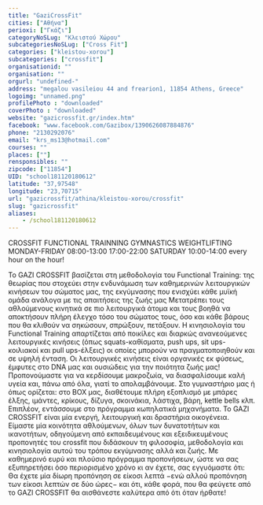 ```yaml
---
title: "GaziCrossFit"
cities: ["Αθήνα"]
perioxi: ["Γκάζι"]
categoryNoSLug: "Κλειστού Χώρου"
subcategoriesNoSLug: ["Cross Fit"]
categories: ["kleistou-xorou"]
subcategories: ["crossfit"]
organisationid: ""
organisation: ""
orgurl: "undefined-"
address: "megalou vasileiou 44 and frearion1, 11854 Athens, Greece"
logoimg: "unnamed.png"
profilePhoto : "downloaded"
coverPhoto : "downloaded"
website: "gazicrossfit.gr/index.htm"
facebook: "www.facebook.com/Gazibox/1390626087884876"
phone: "2130292076"
email: "krs_ms13@hotmail.com"
courses: ""
places: [""]
rensponsibles: ""
zipcode: ["11854"]
UID: "school181120180612"
latitude: "37,97548"
longitude: "23,70715"
url: "gazicrossfit/athina/kleistou-xorou/crossfit"
slug: "gazicrossfit"
aliases:
    - /school181120180612
---
```



CROSSFIT FUNCTIONAL TRAINNING GYMNASTICS WEIGHTLIFTING MONDAY-FRIDAY 08:00-13:00 17:00-22:00 SATURDAY 10:00-14:00 every hour on the hour!

Το GAZI CROSSFIT βασίζεται στη μεθοδολογία του Functional Τraining: της θεωρίας που στοχεύει στην ενδυνάμωση των καθημερινών λειτουργικών κινήσεων του σώματος μας, της εκγύμνασης που ενισχύει κάθε μυϊκή ομάδα ανάλογα με τις απαιτήσεις της ζωής μας Μετατρέπει τους αθλούμενους κινητικά σε πιο λειτουργικά άτομα και τους βοηθά να αποκτήσουν πλήρη έλεγχο τόσο του σώματος τους, όσο και κάθε βάρους που θα κλιθούν να σηκώσουν, σπρώξουν, πετάξουν. Η κινησιολογία του Functional Training απαρτίζεται από ποικίλες και διαρκώς ανανεούμενες λειτουργικές κινήσεις (όπως squats-καθίσματα, push ups, sit ups- κοιλιακοί και pull ups-έλξεις) οι οποίες μπορούν να πραγματοποιηθούν και σε υψηλή ένταση. Οι λειτουργικές κινήσεις είναι οργανικές εκ φύσεως, έμφυτες στο DNA μας και ουσιώδεις για την ποιότητα ζωής μας! Προπονούμαστε για να κερδίσουμε μακροζωία, να διασφαλίσουμε καλή υγεία και, πάνω από όλα, γιατί το απολαμβάνουμε. Στο γυμναστήριο μας ή όπως ορίζεται: στο BOX μας, διαθέτουμε πλήρη εξοπλισμό με μπάρες έλξης, ιμάντες, κρίκους, δίζυγα, σκοινάκια, λάστιχα, βάρη, kettle bells κλπ. Επιπλέον, εντάσσουμε στο πρόγραμμα κωπηλατικά μηχανήματα. Το GAZI CROSSFIT είναι μία ενεργή, λειτουργική και δραστήρια οικογένεια. Είμαστε μία κοινότητα αθλούμενων, όλων των δυνατοτήτων και ικανοτήτων, οδηγούμενη από εκπαιδευμένους και εξειδικευμένους προπονητές του crossfit που διδάσκουν τη φιλοσοφία, μεθοδολογία και κινησιολογία αυτού του τρόπου εκγύμνασης αλλά και ζωής. Με καθημερινό ευρύ και πλούσιο πρόγραμμα προπονήσεων, ώστε να σας εξυπηρετήσει όσο περιορισμένο χρόνο κι αν έχετε, σας εγγυόμαστε ότι: Θα έχετε μία δίωρη προπόνηση σε είκοσι λεπτά −ενώ αλλού προπόνηση των είκοσι λεπτών σε δύο ώρες− και ότι, κάθε φορά, που θα φεύγετε από το GAZI CROSSFIT θα αισθάνεστε καλύτερα από ότι όταν ήρθατε!